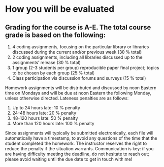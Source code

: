 # How you will be evaluated
## Grading for the course is A-E. The total course grade is based on the following:
1. 4 coding assignments, focusing on the particular library or libraries discussed
during the current and/or previous week (30 % total)
2. 2 coding assignments, including all libraries discussed up to the assignments’
release (30 % total)
3. 1 group (2-3 students per group) reproducible paper final project; topics to be
chosen by each group (25 % total)
4. Class participation via discussion forums and surveys (15 % total)

Homework assignments will be distributed and discussed by noon Eastern time on
Mondays and will be due at noon Eastern the following Monday, unless otherwise
directed. Lateness penalties are as follows:
1. Up to 24 hours late: 10 % penalty
2. 24-48 hours late: 20 % penalty
3. 48-120 hours late: 50 % penalty
4. More than 120 hours late: 100 % penalty

Since assignments will typically be submitted electronically, each file will automatically
have a timestamp, to avoid any questions of the time that the student completed the
homework. The instructor reserves the right to reduce the penalty if the situation
warrants. Communication is key: if you are having difficulty meeting the deadline,
do not hesitate to reach out; please avoid waiting until the due date to get in touch
with me!
